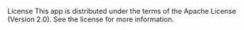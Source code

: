 
License
This app is distributed under the terms of the Apache License (Version 2.0). See the license for more information.
